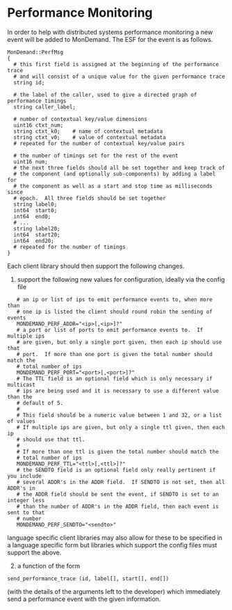 # Performance Monitoring

In order to help with distributed systems performance monitoring a new event
will be added to MonDemand.  The ESF for the event is as follows.

```
MonDemand::PerfMsg
{
  # this first field is assigned at the beginning of the performance trace
  # and will consist of a unique value for the given performance trace
  string id;
  
  # the label of the caller, used to give a directed graph of performance timings
  string caller_label;
  
  # number of contextual key/value dimensions
  uint16 ctxt_num;
  string ctxt_k0;    # name of contextual metadata
  string ctxt_v0;    # value of contextual metadata
  # repeated for the number of contextual key/value pairs
  
  # the number of timings set for the rest of the event
  uint16 num;
  # the next three fields should all be set together and keep track of
  # the component (and optionally sub-components) by adding a label for
  # the component as well as a start and stop time as milliseconds since
  # epoch.  All three fields should be set together
  string label0;
  int64  start0;
  int64  end0;
  # ...
  string label20;
  int64  start20;
  int64  end20;
  # repeated for the number of timings
}
```

Each client library should then support the following changes.

1. support the following new values for configuration, ideally via the
   config file
```
   # an ip or list of ips to emit performance events to, when more than
   # one ip is listed the client should round robin the sending of events
   MONDEMAND_PERF_ADDR="<ip>[,<ip>]?"
   # a port or list of ports to emit performance events to.  If multiple ips
   # are given, but only a single port given, then each ip should use that
   # port.  If more than one port is given the total number should match the
   # total number of ips
   MONDEMAND_PERF_PORT="<port>[,<port>]?"
   # The TTL field is an optional field which is only necessary if multicast
   # ips are being used and it is necessary to use a different value than the
   # default of 5.
   #
   # This field should be a numeric value between 1 and 32, or a list of values
   # If multiple ips are given, but only a single ttl given, then each ip
   # should use that ttl.
   #
   # If more than one ttl is given the total number should match the
   # total number of ips
   MONDEMAND_PERF_TTL="<ttl>[,<ttl>]?"
   # the SENDTO field is an optional field only really pertinent if you include
   # several ADDR's in the ADDR field.  If SENDTO is not set, then all ADDR's in
   # the ADDR field should be sent the event, if SENDTO is set to an integer less
   # than the number of ADDR's in the ADDR field, then each event is sent to that
   # number
   MONDEMAND_PERF_SENDTO="<sendto>"
```
   language specific client libraries may also allow for these to be
   specified in a language specific form but libraries which support
   the config files must support the above.

2. a function of the form
```
send_performance_trace (id, label[], start[], end[])
```
   (with the details of the arguments left to the developer) which immediately
   send a performance event with the given information.

